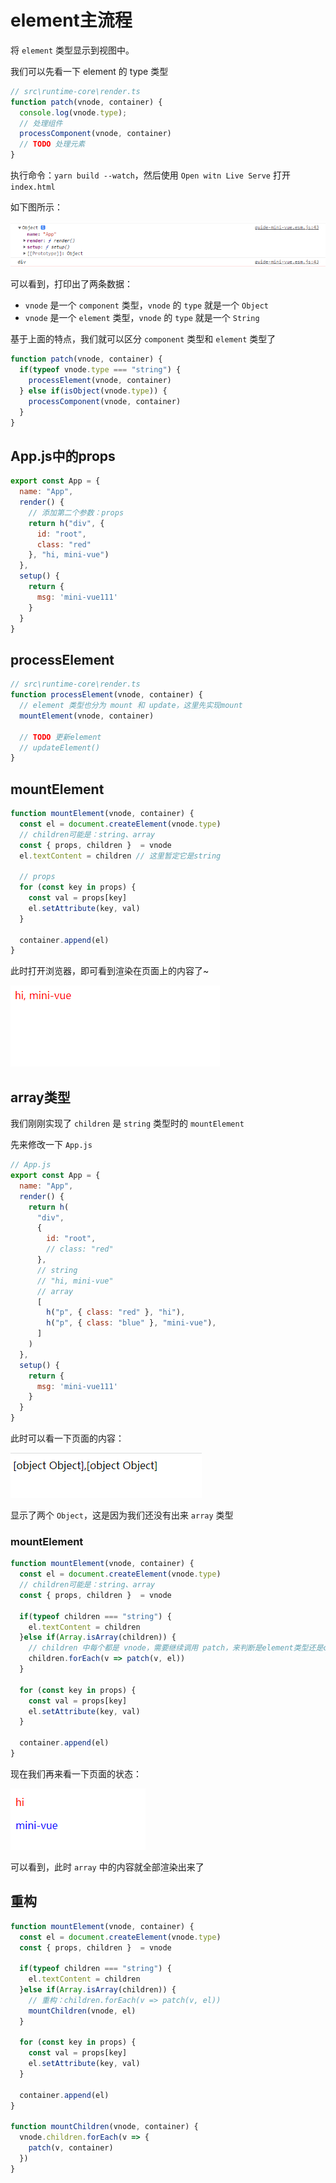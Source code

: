 # element主流程

将 `element` 类型显示到视图中。

我们可以先看一下 element 的 type 类型

```ts
// src\runtime-core\render.ts
function patch(vnode, container) {
  console.log(vnode.type);
  // 处理组件
  processComponent(vnode, container)
  // TODO 处理元素
}
```

执行命令：`yarn build --watch`，然后使用 `Open witn Live Serve` 打开 `index.html`

如下图所示：

<img src=".\assets\3.png" alt="3" />

可以看到，打印出了两条数据：

- `vnode` 是一个 `component` 类型，`vnode` 的 `type` 就是一个 `Object`
- `vnode` 是一个 `element` 类型，`vnode` 的 `type` 就是一个 `String`

基于上面的特点，我们就可以区分 `component` 类型和 `element` 类型了

```ts
function patch(vnode, container) {
  if(typeof vnode.type === "string") {
    processElement(vnode, container)
  } else if(isObject(vnode.type)) {
    processComponent(vnode, container)
  }
}
```



## App.js中的props

```js
export const App = {
  name: "App",
  render() {
    // 添加第二个参数：props
    return h("div", {
      id: "root",
      class: "red"
    }, "hi, mini-vue")
  },
  setup() {
    return {
      msg: 'mini-vue111'
    }
  }
}
```



## processElement

```ts
// src\runtime-core\render.ts
function processElement(vnode, container) {
  // element 类型也分为 mount 和 update，这里先实现mount
  mountElement(vnode, container)
  
  // TODO 更新element
  // updateElement()
}
```



## mountElement

```ts
function mountElement(vnode, container) {
  const el = document.createElement(vnode.type)
  // children可能是：string、array
  const { props, children }  = vnode
  el.textContent = children // 这里暂定它是string
  
  // props
  for (const key in props) {
    const val = props[key]
    el.setAttribute(key, val)
  }

  container.append(el)
}
```



此时打开浏览器，即可看到渲染在页面上的内容了~

<img src=".\assets\4.png" alt="4" />

## array类型

我们刚刚实现了 `children` 是 `string` 类型时的 `mountElement`

先来修改一下 `App.js`

```js
// App.js
export const App = {
  name: "App",
  render() {
    return h(
      "div", 
      {
        id: "root",
        // class: "red"
      },
      // string
      // "hi, mini-vue"
      // array
      [
        h("p", { class: "red" }, "hi"),
        h("p", { class: "blue" }, "mini-vue"),
      ]
    )
  },
  setup() {
    return {
      msg: 'mini-vue111'
    }
  }
}
```

此时可以看一下页面的内容：

<img src=".\assets\5.png" alt="5" />

显示了两个 `Object`，这是因为我们还没有出来 `array` 类型

### mountElement

```ts
function mountElement(vnode, container) {
  const el = document.createElement(vnode.type)
  // children可能是：string、array
  const { props, children }  = vnode

  if(typeof children === "string") {
    el.textContent = children
  }else if(Array.isArray(children)) {
    // children 中每个都是 vnode，需要继续调用 patch，来判断是element类型还是component类型，并对其初始化
    children.forEach(v => patch(v, el))
  }

  for (const key in props) {
    const val = props[key]
    el.setAttribute(key, val)
  }

  container.append(el)
}
```

现在我们再来看一下页面的状态：

<img src=".\assets\6.png" alt="6" />

可以看到，此时 `array` 中的内容就全部渲染出来了



## 重构

```ts
function mountElement(vnode, container) {
  const el = document.createElement(vnode.type)
  const { props, children }  = vnode

  if(typeof children === "string") {
    el.textContent = children
  }else if(Array.isArray(children)) {
    // 重构：children.forEach(v => patch(v, el))
    mountChildren(vnode, el)
  }

  for (const key in props) {
    const val = props[key]
    el.setAttribute(key, val)
  }

  container.append(el)
}

function mountChildren(vnode, container) {
  vnode.children.forEach(v => {
    patch(v, container)
  })
}
```













